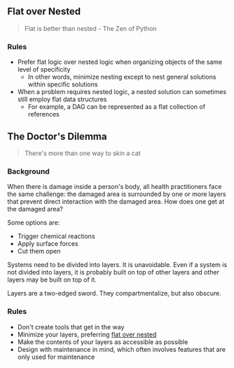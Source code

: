 ## Flat over Nested

> Flat is better than nested - The Zen of Python

### Rules

* Prefer flat logic over nested logic when organizing objects of the same level of specificity
  * In other words, minimize nesting except to nest general solutions within specific solutions
* When a problem requires nested logic, a nested solution can sometimes still employ flat data structures
  * For example, a DAG can be represented as a flat collection of references

## The Doctor's Dilemma

> There's more than one way to skin a cat

### Background

When there is damage inside a person's body, all health practitioners face the same challenge: the damaged area is surrounded by one or more layers that prevent direct interaction with the damaged area.  How does one get at the damaged area?

Some options are:

* Trigger chemical reactions
* Apply surface forces
* Cut them open

Systems need to be divided into layers.  It is unavoidable.  Even if a system is not divided into layers, it is probably built on top of other layers and other layers may be built on top of it.

Layers are a two-edged sword.  They compartmentalize, but also obscure.

### Rules

* Don't create tools that get in the way
* Minimize your layers, preferring [flat over nested](#flat-over-nested)
* Make the contents of your layers as accessible as possible
* Design with maintenance in mind, which often involves features that are only used for maintenance
